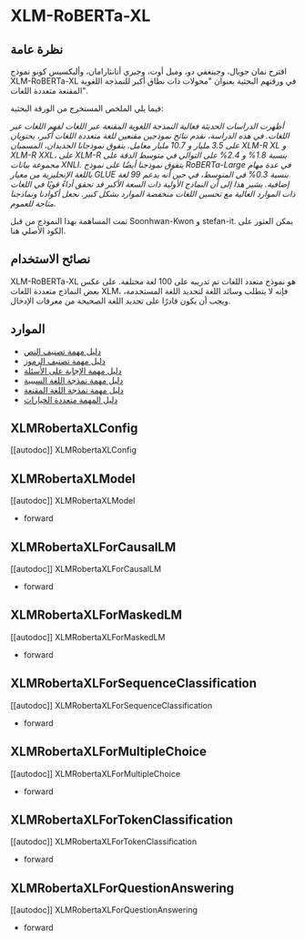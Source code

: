 # XLM-RoBERTa-XL

## نظرة عامة
اقترح نمان جويال، وجينغفي دو، وميل أوت، وجيري أنانثارامان، وأليكسيس كونو نموذج XLM-RoBERTa-XL في ورقتهم البحثية بعنوان "محولات ذات نطاق أكبر للنمذجة اللغوية المقنعة متعددة اللغات".

فيما يلي الملخص المستخرج من الورقة البحثية:

*أظهرت الدراسات الحديثة فعالية النمذجة اللغوية المقنعة عبر اللغات لفهم اللغات عبر اللغات. في هذه الدراسة، نقدم نتائج نموذجين مقنعين للغة متعددة اللغات أكبر، يحتويان على 3.5 مليار و 10.7 مليار معامل. يتفوق نموذجانا الجديدان، المسميان XLM-R XL و XLM-R XXL، على XLM-R بنسبة 1.8% و 2.4% على التوالي في متوسط الدقة على مجموعة بيانات XNLI. يتفوق نموذجنا أيضًا على نموذج RoBERTa-Large في عدة مهام باللغة الإنجليزية من معيار GLUE بنسبة 0.3% في المتوسط، في حين أنه يدعم 99 لغة إضافية. يشير هذا إلى أن النماذج الأولية ذات السعة الأكبر قد تحقق أداءً قويًا في اللغات ذات الموارد العالية مع تحسين اللغات منخفضة الموارد بشكل كبير. نجعل أكوادنا ونماذجنا متاحة للعموم*.

تمت المساهمة بهذا النموذج من قبل Soonhwan-Kwon و stefan-it. يمكن العثور على الكود الأصلي هنا.

## نصائح الاستخدام
XLM-RoBERTa-XL هو نموذج متعدد اللغات تم تدريبه على 100 لغة مختلفة. على عكس بعض النماذج متعددة اللغات XLM، فإنه لا يتطلب وسائد اللغة لتحديد اللغة المستخدمة، ويجب أن يكون قادرًا على تحديد اللغة الصحيحة من معرفات الإدخال.

## الموارد
- [دليل مهمة تصنيف النص](../tasks/sequence_classification)
- [دليل مهمة تصنيف الرموز](../tasks/token_classification)
- [دليل مهمة الإجابة على الأسئلة](../tasks/question_answering)
- [دليل مهمة نمذجة اللغة السببية](../tasks/language_modeling)
- [دليل مهمة نمذجة اللغة المقنعة](../tasks/masked_language_modeling)
- [دليل المهمة متعددة الخيارات](../tasks/multiple_choice)

## XLMRobertaXLConfig

[[autodoc]] XLMRobertaXLConfig

## XLMRobertaXLModel

[[autodoc]] XLMRobertaXLModel

- forward

## XLMRobertaXLForCausalLM

[[autodoc]] XLMRobertaXLForCausalLM

- forward

## XLMRobertaXLForMaskedLM

[[autodoc]] XLMRobertaXLForMaskedLM

- forward

## XLMRobertaXLForSequenceClassification

[[autodoc]] XLMRobertaXLForSequenceClassification

- forward

## XLMRobertaXLForMultipleChoice

[[autodoc]] XLMRobertaXLForMultipleChoice

- forward

## XLMRobertaXLForTokenClassification

[[autodoc]] XLMRobertaXLForTokenClassification

- forward

## XLMRobertaXLForQuestionAnswering

[[autodoc]] XLMRobertaXLForQuestionAnswering

- forward